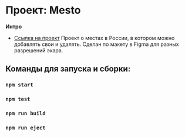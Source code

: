 # Проект: Mesto

**Интро**

* [Ссылка на проект](https://n3ket.github.io/react-mesto-auth/)
Проект о местах в России, в котором можно добавлять свои и удалять.
Сделан по макету в Figma для разных разрешений экара.

## Команды для запуска и сборки:

### `npm start`

### `npm test`

### `npm run build`

### `npm run eject`